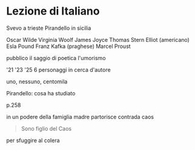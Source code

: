 # Lezione di Italiano

Svevo a trieste
Pirandello in sicilia

Oscar Wilde
Virginia Woolf
James Joyce
Thomas Stern Elliot (americano)
Esla Pound
Franz Kafka (praghese)
Marcel Proust 


pubblico il saggio di poetica l'umorismo


'21
'23
'25
6 personaggi in cerca d'autore

uno, nessuno, centomila


Pirandello: cosa ha studiato

p.258

in un podere della famiglia
madre partorisce
contrada caos

> Sono figlio del Caos

per sfuggire al colera
<!--stackedit_data:
eyJoaXN0b3J5IjpbMTMwODIwNzMzNyw0NTQ2MjkxMjEsMjEzND
A3MTIzXX0=
-->